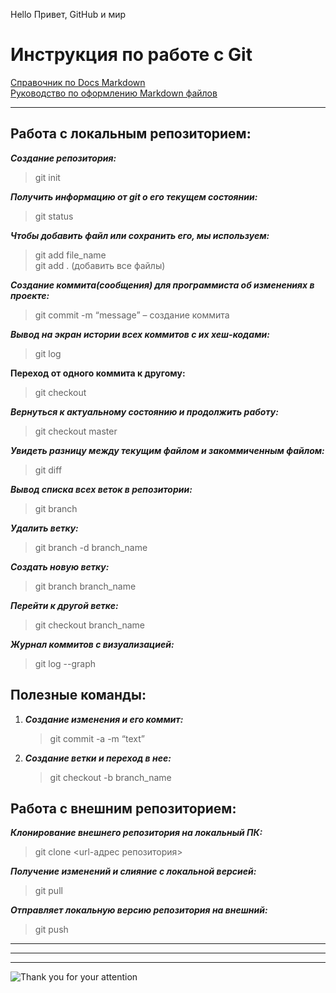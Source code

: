 Hello
Привет, GitHub и мир

# Инструкция по работе с Git

[Справочник по Docs Markdown](https://docs.microsoft.com/ru-ru/contribute/markdown-reference)  
[Руководство по оформлению Markdown файлов](https://gist.github.com/Jekins/2bf2d0638163f1294637#Links)

---
## **Работа с локальным репозиторием:**

***Создание репозитория:***  
> git init

***Получить информацию от git о его текущем состоянии:***
> git status

***Чтобы добавить файл или сохранить его, мы используем:***
> git add file_name  
> git add . (добавить все файлы)  

***Создание коммита(сообщения) для программиста об изменениях в проекте:***
> git commit -m “message” – создание коммита  

***Вывод на экран истории всех коммитов с их хеш-кодами:***  
> git log  

**Переход от одного коммита к другому:**
> git checkout  

***Вернуться к актуальному состоянию и продолжить работу:***
> git checkout master  

***Увидеть разницу между текущим файлом и закоммиченным файлом:***
> git diff  

***Вывод списка всех веток в репозитории:***  
> git branch

***Удалить ветку:***
> git branch -d branch_name

***Создать новую ветку:***
> git branch branch_name

***Перейти к другой ветке:***
> git checkout branch_name

***Журнал коммитов с визуализацией:***
> git log --graph 

## **Полезные команды:**
1. ***Cоздание изменения и его коммит:***  
   > git commit -a -m “text”

2. ***Создание ветки и переход  в нее:***  
   > git checkout -b branch_name


## **Работа с внешним репозиторием:**  

***Клонирование внешнего репозитория на  локальный ПК:***
> git clone <url-адрес репозитория>  

***Получение изменений и слияние с локальной версией:***
> git pull

***Отправляет локальную версию репозитория на внешний:***
> git push


---
---
---

![Thank you for your attention](/picture.jpg)